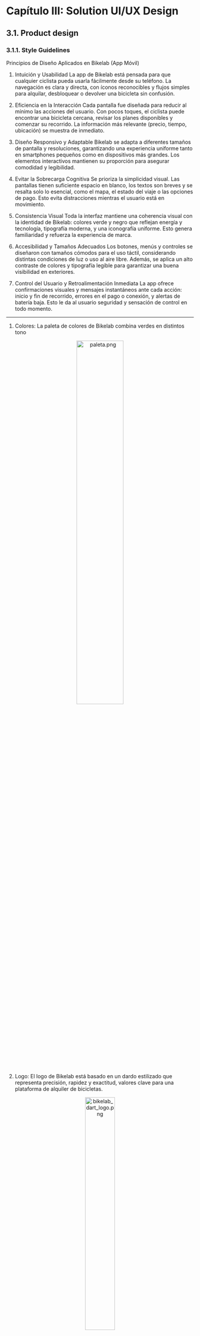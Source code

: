 # Capítulo III: Solution UI/UX Design 
## 3.1. Product design 
### 3.1.1. Style Guidelines 

Principios de Diseño Aplicados en Bikelab (App Móvil)

1. Intuición y Usabilidad
La app de Bikelab está pensada para que cualquier ciclista pueda usarla fácilmente desde su teléfono. La navegación es clara y directa, con íconos reconocibles y flujos simples para alquilar, desbloquear o devolver una bicicleta sin confusión.

2. Eficiencia en la Interacción
Cada pantalla fue diseñada para reducir al mínimo las acciones del usuario. Con pocos toques, el ciclista puede encontrar una bicicleta cercana, revisar los planes disponibles y comenzar su recorrido. La información más relevante (precio, tiempo, ubicación) se muestra de inmediato.

3. Diseño Responsivo y Adaptable
Bikelab se adapta a diferentes tamaños de pantalla y resoluciones, garantizando una experiencia uniforme tanto en smartphones pequeños como en dispositivos más grandes. Los elementos interactivos mantienen su proporción para asegurar comodidad y legibilidad.

4. Evitar la Sobrecarga Cognitiva
Se prioriza la simplicidad visual. Las pantallas tienen suficiente espacio en blanco, los textos son breves y se resalta solo lo esencial, como el mapa, el estado del viaje o las opciones de pago. Esto evita distracciones mientras el usuario está en movimiento.

5. Consistencia Visual
Toda la interfaz mantiene una coherencia visual con la identidad de Bikelab: colores verde y negro que reflejan energía y tecnología, tipografía moderna, y una iconografía uniforme. Esto genera familiaridad y refuerza la experiencia de marca.

6. Accesibilidad y Tamaños Adecuados
Los botones, menús y controles se diseñaron con tamaños cómodos para el uso táctil, considerando distintas condiciones de luz o uso al aire libre. Además, se aplica un alto contraste de colores y tipografía legible para garantizar una buena visibilidad en exteriores.

7. Control del Usuario y Retroalimentación Inmediata
La app ofrece confirmaciones visuales y mensajes instantáneos ante cada acción: inicio y fin de recorrido, errores en el pago o conexión, y alertas de batería baja. Esto le da al usuario seguridad y sensación de control en todo momento.

---


1. Colores: La paleta de colores de Bikelab combina verdes en distintos tono

<div align="center"> <img src="/assets/images/paleta.png" alt="paleta.png" width="50%"> </div>

  
2. Logo: El logo de Bikelab está basado en un dardo estilizado que representa precisión, rapidez y exactitud, valores clave para una plataforma de alquiler de bicicletas.

<div align="center"> <img src="/assets/images/bikelab_dart_logo.png" alt="bikelab_dart_logo.png" width="40%"> </div>

- Color principal del dardo: Naranja (#FFA500) → destaca la acción y decisión de alquilar.

- Color secundario del dardo: Verde neón (#8EAB6D) → transmite frescura, energía y dinamismo.

- Tipografía junto al logo: Archivo Narrow, para el nombre “Bikelab”, usando variaciones bold y semibold según la jerarquía.
  

3. Color de fondo:

- Fondo principal: Verde pastel (#ADC197) → sensación amigable y cercana.
- Secciones contrastantes: Negro oscuro (#2F2C2C) y blanco (#FFFFFF) para limpieza visual y legibilidad.
- Detalles decorativos: Verde oscuro (#3B5226) para líneas o divisores, aportando profundidad y equilibrio.



4. Colores del texto:

- Títulos principales: Verde oscuro (#3B5226) sobre fondos claros.
- Subtítulos: Blanco (#FFFFFF) sobre fondos oscuros.
- Texto de formularios y placeholders: Gris (#B0B0B0).

  
5. Tipografía

- Archivo Narrow: Principal para títulos y encabezados (variaciones: bold, semibold, regular).

- System Font (fallback): Para textos secundarios y párrafos, ideal para legibilidad en la app móvil.

Títulos y botones → Archivo Narrow Bold
Subtítulos → Archivo Narrow Semibold
Texto descriptivo y formularios → System Regular

<div align="center"> <img src="/assets/images/tipografia.png" alt="tipografia.png" width="50%"> </div>

  
6. Botones:

- Botón principal (acción): Fondo verde neón (#8BD53F), texto blanco, bordes redondeados 40%, sombra ligera. Ideal para “Alquilar ahora”.

- Botón secundario (enlaces o menos prioritarios): Fondo negro con texto verde(#8EAB6D) o blanco según contraste, bordes redondeados del mismo bolor.

<div align="center"> <img src="/assets/images/bikelab_buttons.png" alt="bikelab_buttons.png" width="50%"> </div>
  
7. Cabera:

Menú hamburguesa:
-  Ubicado en la esquina izquierda.
-  Permite acceder a navegación secundaria: planes, historial de alquileres, soporte.

Logo y título:
- Centrado horizontalmente.
- Dardo estilizado en naranja (#FFA500) y verde neón (#8EAB6D).
- Título “Bikelab”: Tipografía Archivo Narrow, color verde neón (#8EAB6D), destacando sobre el fondo.
- Transmite precisión, dinamismo y tecnología.

Perfil de usuario:
- Ubicado en la esquina derecha.
- Icono circular con avatar o inicial del usuario.
- Acceso rápido a "mi perfil".

Fondo de la cabecera:
- Negro oscuro (#2F2C2C) para resaltar los elementos activos.

<div align="center"> <img src="/assets/images/cabecera.png" alt="cabecera.png" width="50%"> </div>


8. Iconografía:
Se usaron iconos claros, minimalistas y funcionales para guiar al usuario:

<div align="center"> <img src="/assets/images/iconos.png" alt="iconos.png" width="50%"> </div>

  
### 3.1.1.1. General Style Guidelines
Para garantizar una experiencia fluida y agradable en cualquier dispositivo móvil, la aplicación de Bikelab se desarrollará con un diseño completamente responsivo y adaptable. Esto permitirá que todos los elementos —desde los mapas hasta los botones de acción— se visualicen correctamente en diferentes tamaños de pantalla, manteniendo siempre el orden, la legibilidad y la facilidad de uso.

La interfaz seguirá un patrón visual en forma de Z, lo que facilita la lectura natural del usuario y dirige su atención hacia los puntos clave de la app. Este recorrido inicia en la parte superior izquierda, donde se ubica el logotipo de Bikelab, reforzando así la identidad de la marca desde el primer momento de interacción.

Se utilizará una paleta de colores moderna y enérgica, dominada por tonos verdes y negros que evocan movilidad, sostenibilidad y tecnología. A esto se sumarán elementos visuales limpios, iconografía intuitiva, espacios bien equilibrados y transiciones suaves, que mejoran la comprensión del contenido y ofrecen una experiencia de navegación clara, dinámica y sin distracciones.

<div align="center">
  <img src="/assets/images/img2.png" alt="img2.png" width=50%>

<div align="left">

## 3.1.2. Information Architecture

### 3.1.2.1. Organization Systems
En BIKELAB, la información se organiza según el tipo de usuario: Ciclista o Arrendador. Se prioriza la usabilidad y el flujo lógico de acciones para cada segmento.

#### Segmento 1: Ciclista
- **Jerárquica:**  
  - Listado de planes: Diario, Mensual, etc.  
  - Detalles de cada plan: precio, duración, beneficios.  
  - Historial de alquileres: orden cronológico por fecha.  

- **Secuencial:**  
  1. Registro / Inicio de sesión.  
  2. Selección del tipo de usuario → Ciclista.  
  3. Selección de plan de alquiler.  
  4. Método de pago.  
  5. Alquiler activo → seguimiento del vehículo.  
  6. Devolución del vehículo.  
  7. Calificación y comentarios sobre la experiencia.  

- **Matricial:**  
  - Historial de alquileres con métricas: duración total, distancia recorrida, CO₂ ahorrado.  
  - Comparación de planes disponibles por costo y beneficios.  

#### Segmento 2: Arrendador
- **Jerárquica:**  
  - Listado de vehículos registrados.  
  - Alquileres activos y finalizados.  
  - Métodos de cobro y configuración de perfil.  

- **Secuencial:**  
  1. Registro / Inicio de sesión → tipo de usuario: Arrendador.  
  2. Agregar nuevo vehículo.  
  3. Monitoreo de alquileres activos.  
  4. Historial de alquileres y métricas de ingresos.  
  5. Gestión de métodos de cobro.  

- **Matricial:**  
  - Comparación de ingresos por vehículo o por período.  
  - Visualización rápida del estado de cada bicicleta o scooter: disponible, alquilado o mantenimiento.
    

### 3.1.2.2. Labelling Systems
El sistema de etiquetado de BIKELAB se diseña para que los usuarios encuentren información de forma clara y rápida.

#### Para la App - Ciclistas
- **Inicio:** Bienvenida y selección de tipo de usuario.  
- **Planes:** Información de planes de uso y precios.  
- **Mis Alquileres:** Historial de alquileres y métricas del viaje.  
- **Método de Pago:** Configuración de forma de pago.  
- **Perfil:** Datos personales y permisos de ubicación.  
- **Notificaciones:** Estado de reservas y devoluciones.  

#### Para la App - Arrendadores
- **Perfil:** Información del arrendador y contacto.  
- **Mis Vehículos:** Lista de vehículos registrados.  
- **Agregar Vehículo:** Registro de nuevos vehículos con precios y ubicación.  
- **Alquileres Activos:** Seguimiento de alquileres en curso.  
- **Historial de Alquileres:** Registro de alquileres pasados y métricas.  
- **Ingresos:** Ganancias acumuladas.  
- **Métodos de Cobro:** Configuración de cómo recibir pagos.  
- **Notificaciones:** Alertas de alquileres y devoluciones.  


### 3.1.2.3. SEO Tags and Meta Tags
Aunque BIKELAB es principalmente una app, la landing page web utiliza meta tags para mejorar su visibilidad:

- **Title:** BIKELAB - Alquila bicicletas y scooters fácilmente  
- **Description:** Plataforma de movilidad para estudiantes y arrendadores. Alquila bicicletas y scooters de forma rápida y segura.  
- **Keywords:** bicicletas, scooters, alquiler, movilidad urbana, estudiantes, transporte sostenible.  
- **Authors:** Equipo BIKELAB  


### 3.1.2.4. Searching Systems
Se implementan sistemas de búsqueda eficientes según el tipo de usuario:

#### Ciclistas
- Buscador de planes o estaciones cercanas.  
- Filtro por tipo de vehículo, ubicación o disponibilidad.  
- Historial de alquileres: búsqueda por fecha, vehículo o ruta.

#### Arrendadores
- Buscador de vehículos registrados.  
- Filtrado de alquileres activos por usuario, fecha o vehículo.  
- Historial de alquileres: búsqueda por fecha, plan o ingreso generado.


### 3.1.2.5. Navigation Systems
Los sistemas de navegación de BIKELAB permiten desplazarse rápida y fácilmente por la app:

#### Ciclistas
- Barra inferior o menú principal: Inicio, Planes, Mis Alquileres, Perfil, Notificaciones.  
- Acceso rápido a detalles del vehículo y opciones de pago.

#### Arrendadores
- Menú lateral o superior: Perfil, Mis Vehículos, Agregar Vehículo, Alquileres Activos, Historial, Ingresos, Métodos de Cobro, Notificaciones.  
- Posibilidad de filtrar listas y acceder directamente a detalles de vehículos o alquileres.


## 3.1.3. Landing Page UI Design 
### 3.1.3.1. Landing Page Wireframe 
Enlace al Figma: [https://www.figma.com/design/1ocJneCEXxx2KhRRFpnmIa/Landing-Page---App-Movil?node-id=0-1&t=9TnkBaXYcU0P3wkw-1](https://www.figma.com/design/1ocJneCEXxx2KhRRFpnmIa/Landing-Page---App-Movil?node-id=0-1&t=9TnkBaXYcU0P3wkw-1)

<img src="/assets/images/landingpage/wireframes/lanwireframe1.PNG" alt="Landing Wireframe 1" width=auto> 
<img src="/assets/images/landingpage/wireframes/lanwireframe2.PNG" alt="Landing Wireframe 2" width=auto> 
<img src="/assets/images/landingpage/wireframes/lanwireframe3.PNG" alt="Landing Wireframe 3" width=auto> 
<img src="/assets/images/landingpage/wireframes/lanwireframe4.PNG" alt="Landing Wireframe 4" width=auto> 

### 3.1.3.2. Landing Page Mock-up 
Enlace al Figma: [https://www.figma.com/design/1ocJneCEXxx2KhRRFpnmIa/Landing-Page---App-Movil?node-id=0-1&t=9TnkBaXYcU0P3wkw-1](https://www.figma.com/design/1ocJneCEXxx2KhRRFpnmIa/Landing-Page---App-Movil?node-id=0-1&t=9TnkBaXYcU0P3wkw-1)

<img src="/assets/images/landingpage/mockups/lanmockup1.PNG" alt="Landing Mock-Ups 1" width=auto> 
<img src="/assets/images/landingpage/mockups/lanmockup2.PNG" alt="Landing Mock-Ups 2" width=auto> 
<img src="/assets/images/landingpage/mockups/lanmockup3.PNG" alt="Landing Mock-Ups 3" width=auto> 
<img src="/assets/images/landingpage/mockups/lanmockup4.PNG" alt="Landing Mock-Ups 4" width=auto> 

## 3.1.4. Mobile Applications UX/UI Design

### 3.1.4.1. Mobile Applications Wireframes 

#### SEGMENTO 1: Ciclista
Pantalla de registro del ciclista con campos de correo, contraseña, universidad y teléfono.

<img src="/assets/images/registro.png" alt=".." width=auto> 

Perfil del ciclista con menú lateral (sidebar), opción de seleccionar vehículo y elegir arrendador.

<img src="/assets/images/modelo.png" alt="..." width=auto> 

Pantalla de rutas sugeridas con distancias, tiempo estimado y opciones según seguridad o tráfico.

<img src="/assets/images/rutas.png" alt="..." width=auto> 

Historial de alquileres activos y pasados con fechas, duración y plan usado.

<img src="/assets/images/alquileres.png" alt="..." width=auto> 

Proceso de devolución mostrando escaneo de QR, ubicación y confirmación de pago.

<img src="/assets/images/devolucion.png" alt="..." width=auto> 

Pantalla de soporte y notificaciones para reportar problemas o enviar mensajes.

<img src="/assets/images/suport.png" alt="..." width=auto> 


#### SEGMENTO 2: Arrentario

Pantalla de registro e inicio de sesión del arrendador, con campos de datos, selección de rol y mensaje de éxito al completar el registro.

<img src="/assets/images/registro_seg2.png" alt="..." width=auto> 


Sidebar con menú lateral, perfil editable del arrendador y botón para agregar un nuevo vehículo.

<img src="/assets/images/miperfil.png" alt="..." width=auto> 


Lista de vehículos registrados mostrando foto, modelo, tipo, estado y opciones de editar/eliminar.

<img src="/assets/images/misvehiculos.png" alt="..." width=auto> 


Pantalla de calificaciones y reseñas de los vehículos, mostrando promedio de estrellas y comentarios de usuarios. Además, de la pantalla de notificaciones.


<img src="/assets/images/calificacion.png" alt="..." width=auto> 


Pantalla de ingresos con monto total, además de opciones para retirar ganancias o ver métodos de cobro.

<img src="/assets/images/ingresos.png" alt="..." width=auto> 



### 3.1.4.2. Mobile Applications Wireflow Diagrams 
Los wireflows representan la estructura y flujo de navegación de la app móvil BIKELAB, mostrando cómo los usuarios ciclistas y arrendadores interactúan con cada pantalla de forma secuencial.

### Ciclista
| Pantalla / Paso               | Descripción                                                                                            | Imagen                                                                                  |
| ----------------------------- | ------------------------------------------------------------------------------------------------------ | --------------------------------------------------------------------------------------- |
| Registro / Inicio de sesión   | El estudiante o turista puede registrarse (US01, US03) o iniciar sesión (US04) y recibir confirmación. | <img src="/assets/images/registro2.png" alt="Registro" width=auto />                   |
| Perfil y selección de usuario | Acceso a perfil editable (US06), selección de vehículo y arrendador.                                   | <img src="/assets/images/modelo2.png" alt="Perfil y selección de vehículo" width=auto /> |
| Elección de vehículo          | Visualización de vehículos disponibles, detalles, tarifas y arrendador (US13, US14, US15).             | <img src="/assets/images/modelo2.png" alt="Elección de vehículo" width=auto />     |
| Rutas y planificación         | Consulta de rutas sugeridas, distancia, tiempo estimado y ahorro de CO₂.                               | <img src="/assets/images/rutas2.png" alt="Rutas" width=auto />                          |
| Alquiler y devoluciones       | Registro de alquiler (US16, US18), pago (US21, US20) y devolución mediante QR o puntos autorizados.    | <img src="/assets/images/devolucion2.png" alt="Alquiler y devoluciones" width=auto />    |
| Soporte y notificaciones      | Sección de soporte (US30) y alertas sobre el estado de alquileres, pagos y reservas (US29).            | <img src="/assets/images/suport2.png" alt="Soporte" width=auto />                            |



### Arrendador 

| Pantalla / Paso               | Descripción                                                                                          | Imagen                                                                                  |
| ----------------------------- | ---------------------------------------------------------------------------------------------------- | --------------------------------------------------------------------------------------- |
| Registro / Inicio de sesión   | El arrendador se registra en la app (US02) y recibe notificación de confirmación.                    | <img src="/assets/images/registro2_seg2.png" alt="registro2_seg2.png" width=auto>    |
| Perfil y gestión de vehículos | Edición de perfil (US06) y agregar vehículos (US08).                                                 | <img src="/assets/images/miperfil2.png" alt="miperfil2.png" width=auto>          |
| Mis Vehículos                 | Listado de vehículos registrados; opción de editar (US09) o eliminar (US11).                         | <img src="/assets/images/misvehiculos_seg2.png" alt="misvehiculos_seg2.png" width=auto>            |
| Calificaciones y reseñas      | Visualización de opiniones de usuarios sobre los vehículos (US27, US28).                             | <img src="/assets/images/calificacion_seg2.png" alt="calificacion_seg2.png" width=auto> |
| Ingresos                      | Visualización de ganancias generadas, ingresos por día/semana/mes y opción de retirar fondos (US25). | <img src="/assets/images/ingresos_seg2.png" alt="ingresos_seg2.png" width=auto>                     |


### 3.1.4.3. Mobile Applications Mock-ups 

### Ciclista

<img src="/assets/images/mok1_s1.png" alt="..." width=auto> 

<img src="/assets/images/mok2_s1.png" alt="..." width=auto> 

<img src="/assets/images/mok3_s1.png" alt="..." width=auto> 

<img src="/assets/images/mok4_s1.png" alt="..." width=auto> 

<img src="/assets/images/mok5_s1.png" alt="..." width=auto> 

<img src="/assets/images/mok6_s1.png" alt="..." width=auto> 


### Arrendador

<img src="/assets/images/mok1.png" alt="..." width=auto> 

<img src="/assets/images/mok2.png" alt="..." width=auto> 

<img src="/assets/images/mok3.png" alt="..." width=auto> 

<img src="/assets/images/mok4.png" alt="..." width=auto> 

<img src="/assets/images/mok5.png" alt="..." width=auto> 

<img src="/assets/images/mok6.png" alt="..." width=auto> 


### 3.1.4.4. Mobile Applications User Flow Diagrams 

### Ciclista

| User Persona         | User Goal                                   | Pantalla / Paso                                                      | Imagen                                                                             |
| -------------------- | ------------------------------------------- | -------------------------------------------------------------------- | ---------------------------------------------------------------------------------- |
| Estudiante o Turista | Registrarse en la app y acceder a su cuenta | Registro de usuario (US01, US03)                                     | `<img src="/assets/images/userflow1.png" alt="userflow1" width=auto>`                |
| Estudiante o Turista | Iniciar sesión para acceder a su panel      | Inicio de sesión (US04)                                              | `<img src="/assets/images/userflow2.png" alt="userflow2" width=auto>`        |
| Estudiante o Turista | Editar perfil y mantener datos actualizados | Perfil editable (US06)                                               | `<img src="/assets/images/userflow3.png" alt="Perfil editable" width=auto>`           |
| Estudiante o Turista | Buscar y filtrar vehículos cercanos         | Elección de vehículo, filtros por tipo y cercanía (US13, US14, US15) | `<img src="/assets/images/userflow4.png" alt="Buscar vehículos" width=auto>`    |
| Estudiante o Turista | Realizar y confirmar reservas               | Reserva de vehículo (US16, US18)                                     | `<img src="/assets/images/userflow5.png" alt="Reserva de vehículo" width=auto>` |
| Estudiante o Turista | Pagar alquiler y recibir confirmación       | Pago y confirmación (US20, US21, US22)                               | `<img src="/assets/images/userflow6.png" alt="Pago y confirmación" width=auto>`   |
| Estudiante o Turista | Finalizar alquiler                          | Finalización del alquiler (US19)                                     | `<img src="/assets/images/userflow7.png" alt="Finalizar alquiler" width=auto>`    |
| Estudiante o Turista | Recibir notificaciones y soporte            | Notificaciones y soporte (US29, US30)                                | `<img src="/assets/images/userflow8.png" alt="Notificaciones y soporte" width=auto>`  |

### Arrendador

| User Persona | User Goal                                     | Pantalla / Paso                                                                                    | Imagen                                                                                  |
| ------------ | --------------------------------------------- | -------------------------------------------------------------------------------------------------- | --------------------------------------------------------------------------------------- |
| Arrendador   | Registrarse para publicar vehículos           | Registro de arrendador (US02)                                                                      | `<img src="/assets/images/userflow1_seg2.png" alt="Registro Arrendador" width=auto>`     |
| Arrendador   | Editar perfil                                 | Perfil editable (US06)                                                                             | `<img src="/assets/images/userflow2_seg2" alt="Perfil Arrendador" width=auto>`            |
| Arrendador   | Gestionar vehículos publicados                | Mis Vehículos: agregar, editar, marcar disponible/no disponible, eliminar (US08, US09, US10, US11) | `<img src="/assets/images/userflow3_seg2.png" alt="Gestión de Vehículos" width=auto>`     |
| Arrendador   | Consultar historial de alquileres             | Historial de alquileres (US12)                                                                     | `<img src="/assets/images/userflow4_seg2.png" alt="Historial de alquileres" width=auto>`  |
| Arrendador   | Recibir ingresos automáticos y revisarlos     | Ingresos (US25)                                                                                    | `<img src="/assets/images/userflow5_seg2.png" alt="Ingresos" width=auto>`                     |
| Arrendador   | Ver calificaciones y reseñas de sus vehículos | Calificaciones y reseñas (US27, US28)                                                              | `<img src="/assets/images/userflow6_seg2.png" alt="Calificaciones y reseñas" width=auto>` |


###  3.1.4.5. Mobile Applications Prototyping 

<img src="/assets/images/prototype1.png" alt="..." width=auto> 

<img src="/assets/images/prototype2.png" alt="..." width=auto> 

Link del prototipo realizado en figma: 

https://www.figma.com/proto/SC6RkHiZJlWAASax41hHuC/Untitled?node-id=87-1899&p=f&t=JnHcl5VBKm8r38WJ-1&scaling=min-zoom&content-scaling=fixed&page-id=24%3A6075&starting-point-node-id=54%3A3736
